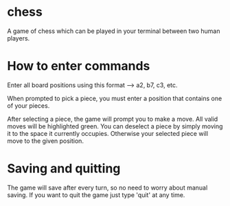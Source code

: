 # chess
A game of chess which can be played in your terminal between two human players.

# How to enter commands
Enter all board positions using this format --> a2, b7, c3, etc.

When prompted to pick a piece, you must enter a position that contains one of your pieces.

After selecting a piece, the game will prompt you to make a move. All valid moves
will be highlighted green. You can deselect a piece by simply moving it to the space it currently
occupies. Otherwise your selected piece will move to the given position.

# Saving and quitting
The game will save after every turn, so no need to worry about manual saving. If you want
to quit the game just type 'quit' at any time.
